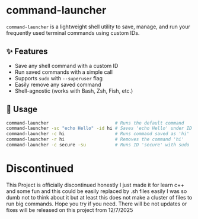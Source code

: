 # command-launcher

`command-launcher` is a lightweight shell utility to save, manage, and run your frequently used terminal commands using custom IDs.

## ✨ Features

- Save any shell command with a custom ID
- Run saved commands with a simple call
- Supports `sudo` with `--superuser` flag
- Easily remove any saved command
- Shell-agnostic (works with Bash, Zsh, Fish, etc.)

## 🚀 Usage

```bash
command-launcher                         # Runs the default command
command-launcher -sc "echo Hello" -id hi # Saves 'echo Hello' under ID 'hi'
command-launcher -c hi                   # Runs command saved as 'hi'
command-launcher -r hi                   # Removes the command 'hi'
command-launcher -c secure -su           # Runs ID 'secure' with sudo

```
# Discontinued
This Project is officially discontinued honestly I just made it for learn c++ and some fun and this could be easily replaced by .sh files easily I was so dumb not to think about it but at least this does not make a cluster of files to run big commands. Hope you try if you need. There will be not updates or fixes will be released on this project from 12/7/2025
